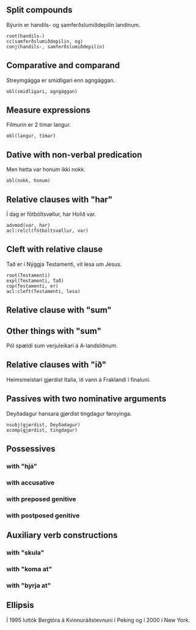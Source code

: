
## Split compounds

Býurin er handils- og samferðslumiðdepilin landinum.
```
root(handils-)
cc(samferðslumiðdepilin, og)
conj(handils-, samferðslumiðdepilin)
```
## Comparative and comparand

Streymgágga er smidligari enn agngággan.
```
obl(smidligari, agngággan)
```
## Measure expressions 

Filmurin er 2 tímar langur.
```
obl(langur, tímar)
```
## Dative with non-verbal predication

Men hetta var honum ikki nokk.
```
obl(nokk, honum)

```
## Relative clauses with "har"

Í dag er fótbóltsvøllur, har Holið var.
```
advmod(var, har)
acl:relcl(fótbóltsvøllur, var)
```
## Cleft with relative clause

Tað er í Nýggja Testamenti, vit lesa um Jesus.
```
root(Testamenti)
expl(Testamenti, Tað)
cop(Testamenti, er)
acl:cleft(Testamenti, lesa)
```

## Relative clause with "sum"

## Other things with "sum"

Pól spældi sum verjuleikari á A-landsliðnum.

## Relative clauses with "ið"

Heimsmeistari gjørdist Italia, ið vann á Fraklandi í finaluni.

## Passives with two nominative arguments

Deyðadagur hansara gjørdist tingdagur føroyinga.
```
nsubj(gjørdist, Deyðadagur)
xcomp(gjørdist, tingdagur)
```

## Possessives

### with "hjá"


### with accusative

### with preposed genitive

### with postposed genitive 

## Auxiliary verb constructions 

### with "skula"

### with "koma at"

### with "byrja at"

## Ellipsis

Í 1995 luttók Bergtóra á Kvinnuráðstevnuni í Peking og í 2000 í New York.

